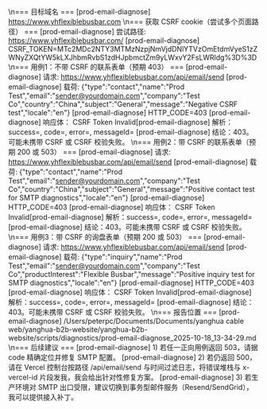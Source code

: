 \n=== 目标域名 ===
[prod-email-diagnose] https://www.yhflexiblebusbar.com
\n=== 获取 CSRF cookie（尝试多个页面路径） ===
[prod-email-diagnose] 尝试路径: https://www.yhflexiblebusbar.com/
[prod-email-diagnose] CSRF_TOKEN=MTc2MDc2NTY3MTMzNzpjNmVjdDNlYTVzOmEtdmVyeS1zZWNyZXQtYW5kLXJhbmRvbS1zdHJpbmctZm9yLWxvY2FsLWRldg%3D%3D
\n=== 用例1：不带 CSRF 的联系表单（预期 403） ===
[prod-email-diagnose] 请求: https://www.yhflexiblebusbar.com/api/email/send
[prod-email-diagnose] 载荷: {"type":"contact","name":"Prod Test","email":"sender@yourdomain.com","company":"Test Co","country":"China","subject":"General","message":"Negative CSRF test","locale":"en"}
[prod-email-diagnose] HTTP_CODE=403
[prod-email-diagnose] 响应体：
CSRF Token Invalid[prod-email-diagnose] 解析：success=, code=, error=, messageId=
[prod-email-diagnose] 结论：403。可能未携带 CSRF 或 CSRF 校验失败。
\n=== 用例2：带 CSRF 的联系表单（预期 200 或 503） ===
[prod-email-diagnose] 请求: https://www.yhflexiblebusbar.com/api/email/send
[prod-email-diagnose] 载荷: {"type":"contact","name":"Prod Test","email":"sender@yourdomain.com","company":"Test Co","country":"China","subject":"General","message":"Positive contact test for SMTP diagnostics","locale":"en"}
[prod-email-diagnose] HTTP_CODE=403
[prod-email-diagnose] 响应体：
CSRF Token Invalid[prod-email-diagnose] 解析：success=, code=, error=, messageId=
[prod-email-diagnose] 结论：403。可能未携带 CSRF 或 CSRF 校验失败。
\n=== 用例3：带 CSRF 的询盘表单（预期 200 或 503） ===
[prod-email-diagnose] 请求: https://www.yhflexiblebusbar.com/api/email/send
[prod-email-diagnose] 载荷: {"type":"inquiry","name":"Prod Test","email":"sender@yourdomain.com","company":"Test Co","productInterest":"Flexible Busbar","message":"Positive inquiry test for SMTP diagnostics","locale":"en"}
[prod-email-diagnose] HTTP_CODE=403
[prod-email-diagnose] 响应体：
CSRF Token Invalid[prod-email-diagnose] 解析：success=, code=, error=, messageId=
[prod-email-diagnose] 结论：403。可能未携带 CSRF 或 CSRF 校验失败。
\n=== 报告位置 ===
[prod-email-diagnose] /Users/peterpc/Documents/Documents/yanghua cable web/yanghua-b2b-website/yanghua-b2b-website/scripts/diagnostics/prod-email-diagnose_2025-10-18_13-34-29.md
\n=== 后续建议 ===
[prod-email-diagnose] 1) 若任一正向用例返回 503，请据 code 精确定位并修复 SMTP 配置。
[prod-email-diagnose] 2) 若仍返回 500，请在 Vercel 控制台按路径 /api/email/send 与时间过滤日志，将错误堆栈与 x-vercel-id 片段发我，我会给出针对性修复方案。
[prod-email-diagnose] 3) 若生产环境对 SMTP 出口受限，建议切换到事务型邮件服务（Resend/SendGrid），我可以提供接入补丁。
